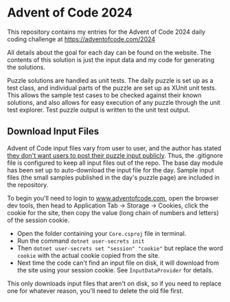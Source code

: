 # Advent of Code 2024

This repository contains my entries for the Advent of Code 2024 daily coding challenge at https://adventofcode.com/2024

All details about the goal for each day can be found on the website. The contents of this solution is just the input data and my code for generating the solutions.

Puzzle solutions are handled as unit tests. The daily puzzle is set up as a test class, and individual parts of the 
puzzle are set up as XUnit unit tests. This allows the sample test cases to be checked 
against their known solutions, and also allows for easy execution of any puzzle through the unit test explorer. Test 
puzzle output is written to the unit test output.

## Download Input Files

Advent of Code input files vary from user to user, and the author has stated [they don't want users to post their 
puzzle input publicly](https://www.reddit.com/r/adventofcode/wiki/faqs/copyright/inputs/). Thus, the .gitignore file 
is configured to keep all input files out of the repo. The base day module has been set up to auto-download the 
input file for the day. Sample input files (the small samples published in the day's puzzle page) are included in 
the repository.

To begin you'll need to login to www.adventofcode.com, open the browser dev tools,
then head to Application Tab -> Storage -> Cookies, click the cookie for the site,
then copy the value (long chain of numbers and letters) of the session cookie.

* Open the folder containing your `Core.csproj` file in terminal.
* Run the command `dotnet user-secrets init`
* Then `dotnet user-secrets set "session" "cookie"` but replace the word `cookie`
  with the actual cookie copied from the site.
* Next time the code can't find an input file on disk, it will download from the site using your session cookie. See 
  `InputDataProvider` for details.

This only downloads input files that aren't on disk, so if you need to replace
one for whatever reason, you'll need to delete the old file first.
